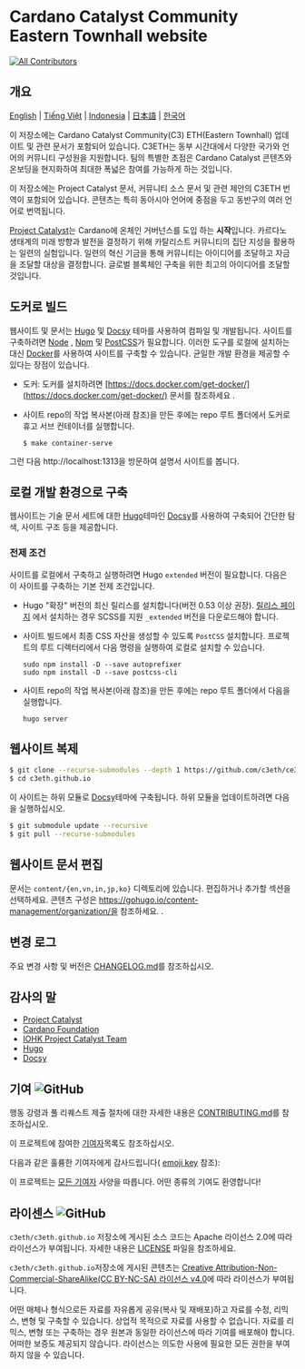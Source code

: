 # Cardano Catalyst Community Eastern Townhall website

<!-- ALL-CONTRIBUTORS-BADGE:START - Do not remove or modify this section -->
[![All Contributors](https://img.shields.io/badge/all_contributors-1-orange.svg?style=flat-square)](#contributors-)
<!-- ALL-CONTRIBUTORS-BADGE:END -->
## 개요

[English](/README/en/README.md) | [Tiếng Việt](/README/vi/README.md) | [Indonesia](/README/id/README.md) | [日本語](/README/ja/README.md) | [한국어](/README/ko/README.md)

이 저장소에는 Cardano Catalyst Community(C3) ETH(Eastern Townhall) 업데이트 및 관련 문서가 포함되어 있습니다. C3ETH는 동부 시간대에서 다양한 국가와 언어의 커뮤니티 구성원을 지원합니다. 팀의 특별한 초점은 Cardano Catalyst 콘텐츠와 온보딩을 현지화하여 최대한 폭넓은 참여를 가능하게 하는 것입니다.

이 저장소에는 Project Catalyst 문서, 커뮤니티 소스 문서 및 관련 제안의 C3ETH 번역이 포함되어 있습니다. 콘텐츠는 특히 동아시아 언어에 중점을 두고 동반구의 여러 언어로 번역됩니다.

[Project Catalyst](https://cardano.ideascale.com/)는 Cardano에 온체인 거버넌스를 도입 하는 **시작**입니다. 카르다노 생태계의 미래 방향과 발전을 결정하기 위해 카탈리스트 커뮤니티의 집단 지성을 활용하는 일련의 실험입니다. 일련의 혁신 기금을 통해 커뮤니티는 아이디어를 조달하고 자금을 조달할 대상을 결정합니다. 글로벌 블록체인 구축을 위한 최고의 아이디어를 조달할 것입니다.

## 도커로 빌드

웹사이트 및 문서는 [Hugo](https://gohugo.io/) 및 [Docsy](https://www.docsy.dev/) 테마를 사용하여 컴파일 및 개발됩니다. 사이트를 구축하려면 [Node](https://nodejs.org/en/) , [Npm](https://www.npmjs.com/) 및 [PostCSS](https://postcss.org/)가 필요합니다. 이러한 도구를 로컬에 설치하는 대신 [Docker](https://docs.docker.com/get-started/overview/)를 사용하여 사이트를 구축할 수 있습니다. 균일한 개발 환경을 제공할 수 있다는 장점이 있습니다.

- 도커: 도커를 설치하려면 [https://docs.docker.com/get-docker/](https://docs.docker.com/get-docker/) 문서를 참조하세요 .

- 사이트 repo의 작업 복사본(아래 참조)을 만든 후에는 repo 루트 폴더에서 도커로 휴고 서브 컨테이너를 실행합니다.

    ```
    $ make container-serve
    ```

그런 다음 <a>http://localhost:1313</a>을 방문하여 설명서 사이트를 봅니다.

## 로컬 개발 환경으로 구축

웹사이트는 기술 문서 세트에 대한 [Hugo](https://www.docsy.dev/)테마인  [Docsy](https://gohugo.io/)를 사용하여 구축되어 간단한 탐색, 사이트 구조 등을 제공합니다.

### 전제 조건

사이트를 로컬에서 구축하고 실행하려면 <a>Hugo</a> <code>extended</code> 버전이 필요합니다. 다음은 이 사이트를 구축하는 기본 전제 조건입니다.

- Hugo "확장" 버전의 최신 릴리스를 설치합니다(버전 0.53 이상 권장). [릴리스 페이지](https://github.com/gohugoio/hugo/releases) 에서 설치하는 경우 SCSS를 지원 `_extended` 버전을 다운로드해야 합니다.

- 사이트 빌드에서 최종 CSS 자산을 생성할 수 있도록 `PostCSS` 설치합니다. 프로젝트의 루트 디렉터리에서 다음 명령을 실행하여 로컬로 설치할 수 있습니다.

    ```
    sudo npm install -D --save autoprefixer
    sudo npm install -D --save postcss-cli
    ```

- 사이트 repo의 작업 복사본(아래 참조)을 만든 후에는 repo 루트 폴더에서 다음을 실행합니다.

    ```
    hugo server
    ```

## 웹사이트 복제

```bash
$ git clone --recurse-submodules --depth 1 https://github.com/c3eth/ce3th.github.io
$ cd c3eth.github.io
```

이 사이트는 하위 모듈로 [Docsy](https://www.docsy.dev/)테마에 구축됩니다. 하위 모듈을 업데이트하려면 다음을 실행하십시오.

```bash
$ git submodule update --recursive
$ git pull --recurse-submodules
```

## 웹사이트 문서 편집

문서는 `content/{en,vn,in,jp,ko}` 디렉토리에 있습니다. 편집하거나 추가할 섹션을 선택하세요. 콘텐츠 구성은 https://gohugo.io/content-management/organization/을 참조하세요. .

## 변경 로그

주요 변경 사항 및 버전은 [CHANGELOG.md](CHANGELOG.md)를 참조하십시오.

## 감사의 말

- [Project Catalyst](https://cardano.ideascale.com/)
- [Cardano Foundation](https://cardanofoundation.org/)
- [IOHK Project Catalyst Team](https://iohk.io/)
- [Hugo](https://gohugo.io/)
- [Docsy](https://www.docsy.dev/)

## 기여 ![GitHub](https://img.shields.io/github/contributors/c3eth/c3eth.github.io)

행동 강령과 풀 리퀘스트 제출 절차에 대한 자세한 내용은 [CONTRIBUTING.md](/README/ko/CONTRIBUTING.md)를 참조하십시오.

이 프로젝트에 참여한 [기여자](https://github.com/c3eth/c3eth.github.io/graphs/contributors)목록도 참조하십시오.

다음과 같은 훌륭한 기여자에게 감사드립니다( [emoji key](https://allcontributors.org/docs/en/emoji-key) 참조):

<!-- ALL-CONTRIBUTORS-LIST:START - Do not remove or modify this section -->

<!-- ALL-CONTRIBUTORS-LIST:END -->

이 프로젝트는 [모든 기여자](https://github.com/all-contributors/all-contributors) 사양을 따릅니다. 어떤 종류의 기여도 환영합니다!

## 라이센스 ![GitHub](https://img.shields.io/github/license/c3eth/c3eth.github.io)

`c3eth/c3eth.github.io` 저장소에 게시된 소스 코드는 Apache 라이선스 2.0에 따라 라이선스가 부여됩니다. 자세한 내용은 [LICENSE](https://github.com/c3eth/c3eth.github.io/main/LICENSE.md) 파일을 참조하세요.

`c3eth/c3eth.github.io`저장소에 게시된 콘텐츠는 [Creative Attribution-Non-Commercial-ShareAlike(CC BY-NC-SA) 라이선스 v4.0](https://creativecommons.org/licenses/by-nc-sa/4.0/)에 따라 라이선스가 부여됩니다.

어떤 매체나 형식으로든 자료를 자유롭게 공유(복사 및 재배포)하고 자료를 수정, 리믹스, 변형 및 구축할 수 있습니다. 상업적 목적으로 자료를 사용할 수 없습니다. 자료를 리믹스, 변형 또는 구축하는 경우 원본과 동일한 라이선스에 따라 기여를 배포해야 합니다. 어떠한 보증도 제공되지 않습니다. 라이선스는 의도한 사용에 필요한 모든 권한을 부여하지 않을 수 있습니다.
